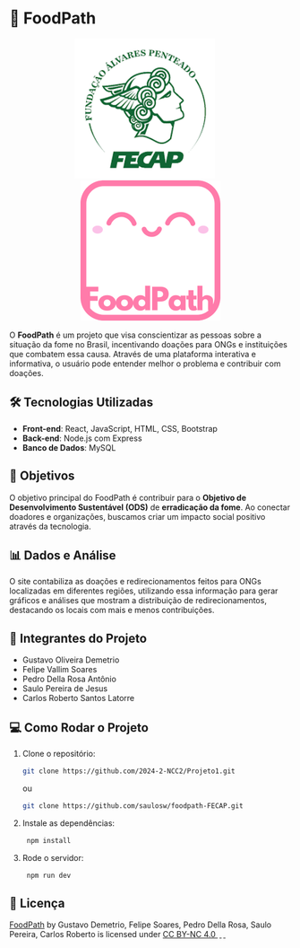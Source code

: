 # 🌱 **FoodPath**

<div align="center">
  <img src="images/fecap-icon-img.png" alt="FecapIcon" width="250" height="250" style="margin-right: 20px;">
  <img src="images/icon-foodpath-white.png" alt="FoodPathIcon" width="250" height="250">
</div>

O **FoodPath** é um projeto que visa conscientizar as pessoas sobre a situação da fome no Brasil, incentivando doações para ONGs e instituições que combatem essa causa. Através de uma plataforma interativa e informativa, o usuário pode entender melhor o problema e contribuir com doações.

## 🛠️ **Tecnologias Utilizadas**

- **Front-end**: React, JavaScript, HTML, CSS, Bootstrap
- **Back-end**: Node.js com Express
- **Banco de Dados**: MySQL

## 🎯 **Objetivos**

O objetivo principal do FoodPath é contribuir para o **Objetivo de Desenvolvimento Sustentável (ODS)** de **erradicação da fome**. Ao conectar doadores e organizações, buscamos criar um impacto social positivo através da tecnologia.

## 📊 **Dados e Análise**

O site contabiliza as doações e redirecionamentos feitos para ONGs localizadas em diferentes regiões, utilizando essa informação para gerar gráficos e análises que mostram a distribuição de redirecionamentos, destacando os locais com mais e menos contribuições.

## 👥 **Integrantes do Projeto**

- Gustavo Oliveira Demetrio
- Felipe Vallim Soares
- Pedro Della Rosa Antônio
- Saulo Pereira de Jesus
- Carlos Roberto Santos Latorre

## 💻 **Como Rodar o Projeto**

1. Clone o repositório:
   ```bash
   git clone https://github.com/2024-2-NCC2/Projeto1.git
    ```
   ou
   ```bash
   git clone https://github.com/saulosw/foodpath-FECAP.git
   ```
2. Instale as dependências:
   ```bash
    npm install
   ```
3. Rode o servidor:
   ```bash
    npm run dev
   ```
## 📄 **Licença**

<p xmlns:cc="http://creativecommons.org/ns#" xmlns:dct="http://purl.org/dc/terms/">
  <a property="dct:title" rel="cc:attributionURL" href="https://github.com/2024-2-NCC2/Projeto1">FoodPath</a> 
  by <span property="cc:attributionName">Gustavo Demetrio, Felipe Soares, Pedro Della Rosa, Saulo Pereira, Carlos Roberto</span> 
  is licensed under 
  <a href="https://creativecommons.org/licenses/by-nc/4.0/?ref=chooser-v1" target="_blank" rel="license noopener noreferrer" style="display:inline-block;">
    CC BY-NC 4.0
    <img style="height:22px!important;margin-left:3px;vertical-align:text-bottom;" src="https://mirrors.creativecommons.org/presskit/icons/cc.svg?ref=chooser-v1" alt="">
    <img style="height:22px!important;margin-left:3px;vertical-align:text-bottom;" src="https://mirrors.creativecommons.org/presskit/icons/by.svg?ref=chooser-v1" alt="">
    <img style="height:22px!important;margin-left:3px;vertical-align:text-bottom;" src="https://mirrors.creativecommons.org/presskit/icons/nc.svg?ref=chooser-v1" alt="">
  </a>
</p>
